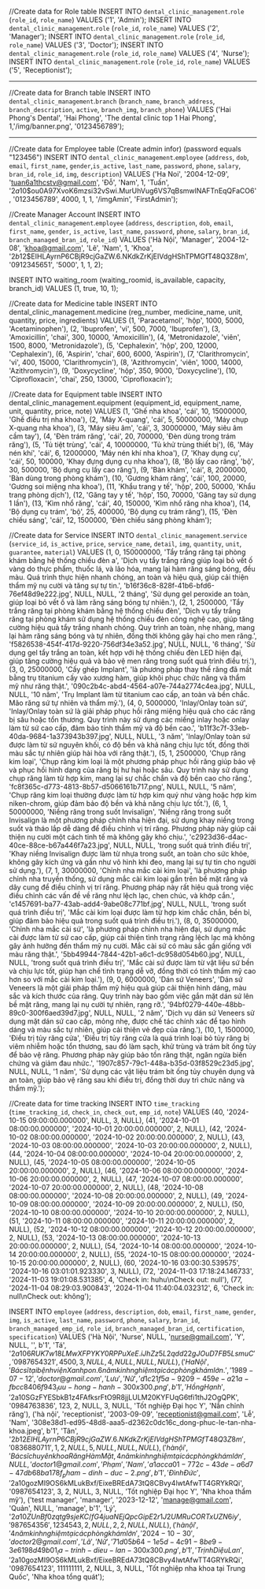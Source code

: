 //Create data for Role table
INSERT INTO `dental_clinic_management`.`role` (`role_id`, `role_name`) VALUES ('1', 'Admin');
INSERT INTO `dental_clinic_management`.`role` (`role_id`, `role_name`) VALUES ('2', 'Manager');
INSERT INTO `dental_clinic_management`.`role` (`role_id`, `role_name`) VALUES ('3', 'Doctor');
INSERT INTO `dental_clinic_management`.`role` (`role_id`, `role_name`) VALUES ('4', 'Nurse');
INSERT INTO `dental_clinic_management`.`role` (`role_id`, `role_name`) VALUES ('5', 'Receptionist');

---------------------------------------------------------------------------------------------------------
//Create data for Branch table
INSERT INTO `dental_clinic_management`.`branch` (`branch_name`, `branch_address`, `branch_description`, `active`, `branch_img`, `branch_phone`) VALUES ('Hai Phong\'s Dental', 'Hai Phong', 'The dental clinic top 1 Hai Phong', 1,'/img/banner.png', '0123456789');

-----------------------------------------------------------------------------------------------------------
//Create data for Employee table (Create admin infor) (password equals "123456")
INSERT INTO `dental_clinic_management`.`employee`
(`address`, `dob`, `email`, `first_name`, `gender`,`is_active`, `last_name`, `password`, `phone`, `salary`, `bran_id`, `role_id`, `img`, `description`)
VALUES
('Ha Noi', '2004-12-09', 'tuan6a1thcstv@gmail.com', 'Đỗ', 'Nam', 1, 'Tuấn', '$2a$10$ou0A97XvoK6mzsi32vSwi.MurUhVug6VS7qBsmwlNAFTnEqQFaCO6', '0123456789', 4000,  1, 1, '/imgAmin', 'FirstAdmin');

//Create Manager Account
INSERT INTO `dental_clinic_management`.`employee` (`address`, `description`, `dob`, `email`, `first_name`, `gender`, `is_active`, `last_name`, `password`, `phone`, `salary`, `bran_id`, `branch_managed_bran_id`, `role_id`) VALUES ('Hà Nội', 'Manager', '2004-12-08', 'khoa@gmail.com', 'Lê', 'Nam', 1, 'Khoa', '$2b$12$EIHLAyrnP6CBjR9cjGaZW.6.NKdkZrKjEIVdgHShTPMGfT48Q3Z8m', '0912345651', '5000', 1, 1, 2);


INSERT INTO waiting_room (waiting_roomid, is_available, capacity, branch_id)
VALUES (1, true, 10, 1);

//Create data for Medicine table
INSERT INTO dental_clinic_management.medicine (reg_number, medicine_name, unit, quantity, price, ingredients) VALUES 
(1, 'Paracetamol', 'hộp', 1000, 5000, 'Acetaminophen'),
(2, 'Ibuprofen', 'vỉ', 500, 7000, 'Ibuprofen'),
(3, 'Amoxicillin', 'chai', 300, 10000, 'Amoxicillin'),
(4, 'Metronidazole', 'viên', 1500, 8000, 'Metronidazole'),
(5, 'Cephalexin', 'hộp', 200, 12000, 'Cephalexin'),
(6, 'Aspirin', 'chai', 600, 6000, 'Aspirin'),
(7, 'Clarithromycin', 'vỉ', 400, 15000, 'Clarithromycin'),
(8, 'Azithromycin', 'viên', 1000, 14000, 'Azithromycin'),
(9, 'Doxycycline', 'hộp', 350, 9000, 'Doxycycline'),
(10, 'Ciprofloxacin', 'chai', 250, 13000, 'Ciprofloxacin');

//Create data for Equipment table
INSERT INTO dental_clinic_management.equipment (equipment_id, equipment_name, unit, quantity, price, note) VALUES 
(1, 'Ghế nha khoa', 'cái', 10, 15000000, 'Ghế điều trị nha khoa'),
(2, 'Máy X-quang', 'cái', 5, 50000000, 'Máy chụp X-quang nha khoa'),
(3, 'Máy siêu âm', 'cái', 3, 30000000, 'Máy siêu âm cầm tay'),
(4, 'Đèn trám răng', 'cái', 20, 700000, 'Đèn dùng trong trám răng'),
(5, 'Tủ tiệt trùng', 'cái', 4, 10000000, 'Tủ khử trùng thiết bị'),
(6, 'Máy nén khí', 'cái', 6, 12000000, 'Máy nén khí nha khoa'),
(7, 'Khay dụng cụ', 'cái', 50, 100000, 'Khay đựng dụng cụ nha khoa'),
(8, 'Bộ lấy cao răng', 'bộ', 30, 500000, 'Bộ dụng cụ lấy cao răng'),
(9, 'Bàn khám', 'cái', 8, 2000000, 'Bàn dùng trong phòng khám'),
(10, 'Gương khám răng', 'cái', 100, 20000, 'Gương soi miệng nha khoa'),
(11, 'Khẩu trang y tế', 'hộp', 200, 50000, 'Khẩu trang phòng dịch'),
(12, 'Găng tay y tế', 'hộp', 150, 70000, 'Găng tay sử dụng 1 lần'),
(13, 'Kìm nhổ răng', 'cái', 40, 150000, 'Kìm nhổ răng nha khoa'),
(14, 'Bộ dụng cụ trám', 'bộ', 25, 400000, 'Bộ dụng cụ trám răng'),
(15, 'Đèn chiếu sáng', 'cái', 12, 1500000, 'Đèn chiếu sáng phòng khám');


//Create data for Service
INSERT INTO `dental_clinic_management`.`service` (`service_id`, `is_active`, `price`, `service_name`, `detail`, `img`, `quantity`, `unit`, `guarantee`, `material`) VALUES
(1, 0, 150000000, 'Tẩy trắng răng tại phòng khám bằng hệ thống chiếu đèn a', 'Dịch vụ tẩy trắng răng giúp loại bỏ vết ố vàng do thực phẩm, thuốc lá, và lão hóa, mang lại hàm răng sáng bóng, đều màu. Quá trình thực hiện nhanh chóng, an toàn và hiệu quả, giúp cải thiện thẩm mỹ nụ cười và tăng sự tự tin.', 'b16f36c8-828f-41b6-bfd6-76ef48d9e222.jpg', NULL, NULL, '2 tháng', 'Sử dụng gel peroxide an toàn, giúp loại bỏ vết ố và làm răng sáng bóng tự nhiên.'),
(2, 1, 2500000, 'Tẩy trắng răng tại phòng khám bằng hệ thống chiếu đèn', 'Dịch vụ tẩy trắng răng tại phòng khám sử dụng hệ thống chiếu đèn công nghệ cao, giúp tăng cường hiệu quả tẩy trắng nhanh chóng. Quy trình an toàn, nhẹ nhàng, mang lại hàm răng sáng bóng và tự nhiên, đồng thời không gây hại cho men răng.', 'f5826538-454f-417d-9220-756df34e3a52.jpg', NULL, NULL, '6 tháng', 'Sử dụng gel tẩy trắng an toàn, kết hợp với hệ thống chiếu đèn LED hiện đại, giúp tăng cường hiệu quả và bảo vệ men răng trong suốt quá trình điều trị.'),
(3, 0, 25000000, 'Cấy ghép Implant', 'là phương pháp thay thế răng đã mất bằng trụ titanium cấy vào xương hàm, giúp khôi phục chức năng và thẩm mỹ như răng thật.', '090c2b4c-abd4-4564-a07e-744a2774c4ea.jpg', NULL, NULL, '10 năm', 'Trụ Implant làm từ titanium cao cấp, an toàn và bền chắc. Mão răng sứ tự nhiên và thẩm mỹ.'),
(4, 0, 5000000, 'Inlay/Onlay toàn sứ', 'Inlay/Onlay toàn sứ là giải pháp phục hồi răng miệng hiệu quả cho các răng bị sâu hoặc tổn thương. Quy trình này sử dụng các miếng inlay hoặc onlay làm từ sứ cao cấp, đảm bảo tính thẩm mỹ và độ bền cao.', 'b11f3c7f-33eb-40da-9684-1a373943b397.jpg', NULL, NULL, '3 năm', 'Inlay/Onlay toàn sứ được làm từ sứ nguyên khối, có độ bền và khả năng chịu lực tốt, đồng thời màu sắc tự nhiên giúp hài hòa với răng thật.'),
(5, 1, 2500000, 'Chụp răng kim loại', 'Chụp răng kim loại là một phương pháp phục hồi răng giúp bảo vệ và phục hồi hình dạng của răng bị hư hại hoặc sâu. Quy trình này sử dụng chụp răng làm từ hợp kim, mang lại sự chắc chắn và độ bền cao cho răng.', 'fc8f365c-d773-4813-8b57-d5066161b717.png', NULL, NULL, '5 năm', 'Chụp răng kim loại thường được làm từ hợp kim quý như vàng hoặc hợp kim niken-chrom, giúp đảm bảo độ bền và khả năng chịu lực tốt.'),
(6, 1, 50000000, 'Niềng răng trong suốt Invisalign', 'Niềng răng trong suốt Invisalign là một phương pháp chỉnh nha hiện đại, sử dụng khay niềng trong suốt và tháo lắp dễ dàng để điều chỉnh vị trí răng. Phương pháp này giúp cải thiện nụ cười một cách tinh tế mà không gây khó chịu.', 'c2923d36-d4ac-40ce-88ce-b67a446f7a23.jpg', NULL, NULL, 'trong suốt quá trình điều trị', 'Khay niềng Invisalign được làm từ nhựa trong suốt, an toàn cho sức khỏe, không gây kích ứng và gần như vô hình khi đeo, mang lại sự tự tin cho người sử dụng.'),
(7, 1, 30000000, 'Chỉnh nha mắc cài kim loại', 'là phương pháp chỉnh nha truyền thống, sử dụng mắc cài kim loại gắn trên bề mặt răng và dây cung để điều chỉnh vị trí răng. Phương pháp này rất hiệu quả trong việc điều chỉnh các vấn đề về răng như lệch lạc, chen chúc, và khớp cắn.', 'c1457691-ba77-43ab-add4-9abe08c771bf.jpg', NULL, NULL, 'trong suốt quá trình điều trị', 'Mắc cài kim loại được làm từ hợp kim chắc chắn, bền bỉ, giúp đảm bảo hiệu quả trong suốt quá trình điều trị.'),
(8, 0, 35000000, 'Chỉnh nha mắc cài sứ', 'là phương pháp chỉnh nha hiện đại, sử dụng mắc cài được làm từ sứ cao cấp, giúp cải thiện tình trạng răng lệch lạc mà không gây ảnh hưởng đến thẩm mỹ nụ cười. Mắc cài sứ có màu sắc gần giống với màu răng thật.', '5bb49944-7844-42b1-a6c1-dc958d054b60.jpg', NULL, NULL, 'trong suốt quá trình điều trị', 'Mắc cài sứ được làm từ vật liệu sứ bền và chịu lực tốt, giúp hạn chế tình trạng dễ vỡ, đồng thời có tính thẩm mỹ cao hơn so với mắc cài kim loại.'),
(9, 0, 6000000, 'Dán sứ Veneers', 'Dán sứ Veneers là một giải pháp thẩm mỹ hiệu quả giúp cải thiện hình dáng, màu sắc và kích thước của răng. Quy trình này bao gồm việc gắn mặt dán sứ lên bề mặt răng, mang lại nụ cười tự nhiên, rạng rỡ.', '94bf0279-440e-48bb-89c0-300f6aed39d7.jpg', NULL, NULL, '2 năm', 'Dịch vụ dán sứ Veneers sử dụng mặt dán sứ cao cấp, mỏng nhẹ, được chế tác chính xác để tạo hình dáng và màu sắc tự nhiên, giúp cải thiện vẻ đẹp của răng.'),
(10, 1, 1500000, 'Điều trị tủy răng cửa', 'Điều trị tủy răng cửa là quá trình loại bỏ tủy răng bị viêm nhiễm hoặc tổn thương, sau đó làm sạch, khử trùng và trám bít ống tủy để bảo vệ răng. Phương pháp này giúp bảo tồn răng thật, ngăn ngừa biến chứng và giảm đau nhức.', '1907c857-79c1-448a-b35d-03f8529c23d5.jpg', NULL, NULL, '1 năm', 'Sử dụng các vật liệu trám bít ống tủy chuyên dụng và an toàn, giúp bảo vệ răng sau khi điều trị, đồng thời duy trì chức năng và thẩm mỹ.');


//Create data for time tracking
INSERT INTO `time_tracking` (`time_tracking_id`, `check_in`, `check_out`, `emp_id`, `note`)
VALUES
(40, '2024-10-15 09:00:00.000000', NULL, 3, NULL),
(41, '2024-10-01 08:00:00.000000', '2024-10-01 20:00:00.000000', 2, NULL),
(42, '2024-10-02 08:00:00.000000', '2024-10-02 20:00:00.000000', 2, NULL),
(43, '2024-10-03 08:00:00.000000', '2024-10-03 20:00:00.000000', 2, NULL),
(44, '2024-10-04 08:00:00.000000', '2024-10-04 20:00:00.000000', 2, NULL),
(45, '2024-10-05 08:00:00.000000', '2024-10-05 20:00:00.000000', 2, NULL),
(46, '2024-10-06 08:00:00.000000', '2024-10-06 20:00:00.000000', 2, NULL),
(47, '2024-10-07 08:00:00.000000', '2024-10-07 20:00:00.000000', 2, NULL),
(48, '2024-10-08 08:00:00.000000', '2024-10-08 20:00:00.000000', 2, NULL),
(49, '2024-10-09 08:00:00.000000', '2024-10-09 20:00:00.000000', 2, NULL),
(50, '2024-10-10 08:00:00.000000', '2024-10-10 20:00:00.000000', 2, NULL),
(51, '2024-10-11 08:00:00.000000', '2024-10-11 20:00:00.000000', 2, NULL),
(52, '2024-10-12 08:00:00.000000', '2024-10-12 20:00:00.000000', 2, NULL),
(53, '2024-10-13 08:00:00.000000', '2024-10-13 20:00:00.000000', 2, NULL),
(54, '2024-10-14 08:00:00.000000', '2024-10-14 20:00:00.000000', 2, NULL),
(55, '2024-10-15 08:00:00.000000', '2024-10-15 20:00:00.000000', 2, NULL),
(60, '2024-10-16 03:00:30.539575', '2024-10-16 03:01:01.923330', 3, NULL),
(72, '2024-11-03 17:18:24.146733', '2024-11-03 19:01:08.531385', 4, 'Check in: huhu\nCheck out: null'),
(77, '2024-11-04 08:29:03.900843', '2024-11-04 11:40:04.032312', 6, 'Check in: null\nCheck out: không');



INSERT INTO `employee` (`address`, `description`, `dob`, `email`, `first_name`, `gender`, `img`, `is_active`, `last_name`, `password`, `phone`, `salary`, `bran_id`, `branch_managed_emp_id`, `role_id`, `branch_managed_bran_id`, `certification`, `specification`)
VALUES
('Hà Nội', 'Nurse', NULL, 'nurse@gmail.com', 'Y', NULL, '', b'1', 'Tá', '$2a$10$6RUK7w18LMwXFPYKY0RPPuXeE.iJhZz5L2qdd22gJOuD7FB5LsmuC', '0987654321', 4500, 3, NULL, 4, NULL, NULL, NULL),
('Ha Nội', 'Bác sĩ tại bệnh viện Xanhpon. 6 năm kinh nghiệm tại các phòng khám lớn.', '1989-07-12', 'doctor@gmail.com', 'Lưu', 'Nữ', 'd1c21f5a-9209-459e-a21a-fbcc8406f943_luu-hong-hanh-300x300.png', b'1', 'Hồng Hạnh', '$2a$10$SGzFYESbkB1z4FAfksrFtO9R8jjLULM20KYFUqG6tfi1thJ2OgQPK', '0984763836', 123, 2, NULL, 3, NULL, 'Tốt nghiệp Đại học Y', 'Nắn chỉnh răng'),
('hà nội', 'receptionist', '2003-09-09', 'receptionist@gmail.com', 'Lễ', 'Nam', '308e38d1-ed95-48d8-aaa5-d2362c0dc16c_dong-phuc-le-tan-nha-khoa.jpeg', b'1', 'Tân', '$2b$12$EIHLAyrnP6CBjR9cjGaZW.6.NKdkZrKjEIVdgHShTPMGfT48Q3Z8m', '0836880711', 1, 2, NULL, 5, NULL, NULL, NULL),
('hà nội', 'Bác sĩ chuyên khoa Răng Hàm Mặt, 4 năm kinh nghiệm tại các phòng khám lớn', NULL, 'doctor1@gmail.com', 'Phạm', 'Nam', 'a1acca01-772c-43de-a6d7-47db68ba178f_pham-dinh-duc-2.png', b'1', 'Đình Đức', '$2a$10$gozMI9OS6kMLukBxf/EixeBREdA73tQ8CBvy4lwtAfwTT4GRYkRQi', '0987654123', 3, 2, NULL, 3, NULL, 'Tốt nghiệp Đại học Y', 'Nha khoa thẩm mỹ'),
('test manager', 'manager', '2023-12-12', 'manage@gmail.com', 'Quản', NULL, 'manage', b'1', 'Lý', '$2a$10$ZUnBf0zqtg9sjeKC/fG4juaNEjQpcGipE2r1J2UMRuCORTxUZN6iy', '987654356', 1234543, 2, NULL, 2, 2, NULL, NULL),
('hà nội', '4 năm kinh nghiệm tại các phòng khám lớn', '2024-10-30', 'doctor2@gmail.com', 'Lã', 'Nữ', '71d05b64-1e5d-4c91-8be9-3e6198d49b01_la-trinh-dieu-lan-300x300.png', b'1', 'Trịnh Diệu Lan', '$2a$10$gozMI9OS6kMLukBxf/EixeBREdA73tQ8CBvy4lwtAfwTT4GRYkRQi', '0987654123', 111111111, 2, NULL, 3, NULL, 'Tốt nghiệp nha khoa tại Trung Quốc', 'Nha khoa tổng quát');
